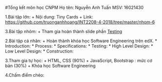 #Tổng kết môn học CNPM
Họ tên: Nguyễn Anh Tuấn
MSV: 16021430


1.Bài tập lớn:
	+ Nội dung: Tiny Cards
	+ Link: https://github.com/truonganhhoang/INT2208-4-2018/tree/master/nhom-6

3.Bài tập nhóm:
	+ Tham gia hoàn thành slide phần [Testing](https://github.com/truonganhhoang/SoftEng/tree/master/testing)

2.Bài tập cá nhân:
	+ Hoàn thành khóa học Software Engineering trên edX.
		* Introduction:
		* Process:
		* Specifications:
		* Testing:
		* High Level Design:
		* Low Level Design:
		* Construction:

3.Tham gia tự học:
	+ HTML, CSS (90%)
	+ JavaScript, Bootstrap : mức cơ bản (30%)
	+ Khóa học Software Engineering

4.Chấm điểm chéo: